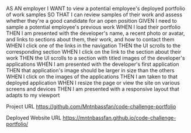 AS AN employer
I WANT to view a potential employee's deployed portfolio of work samples
SO THAT I can review samples of their work and assess whether they're a good candidate for an open position
GIVEN I need to sample a potential employee's previous work
WHEN I load their portfolio
THEN I am presented with the developer's name, a recent photo or avatar, and links to sections about them, their work, and how to contact them
WHEN I click one of the links in the navigation
THEN the UI scrolls to the corresponding section
WHEN I click on the link to the section about their work
THEN the UI scrolls to a section with titled images of the developer's applications
WHEN I am presented with the developer's first application
THEN that application's image should be larger in size than the others
WHEN I click on the images of the applications
THEN I am taken to that deployed application
WHEN I resize the page or view the site on various screens and devices
THEN I am presented with a responsive layout that adapts to my viewport

Project URL
https://github.com/Mntnbassfan/code-challenge-portfolio

Deployed Website URL
https://mntnbassfan.github.io/code-challenge-portfolio/
